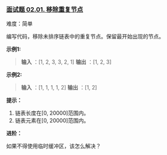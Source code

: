 ### [面试题 02.01. 移除重复节点](https://leetcode.cn/problems/remove-duplicate-node-lcci/)

难度：简单

编写代码，移除未排序链表中的重复节点。保留最开始出现的节点。

**示例1:**

> **输入** ：[1, 2, 3, 3, 2, 1]
> **输出** ：[1, 2, 3]

**示例2:**

> **输入** ：[1, 1, 1, 1, 2]
> **输出** ：[1, 2]

**提示：**

1. 链表长度在\[0, 20000\]范围内。
2. 链表元素在\[0, 20000\]范围内。

**进阶：**

如果不得使用临时缓冲区，该怎么解决？
